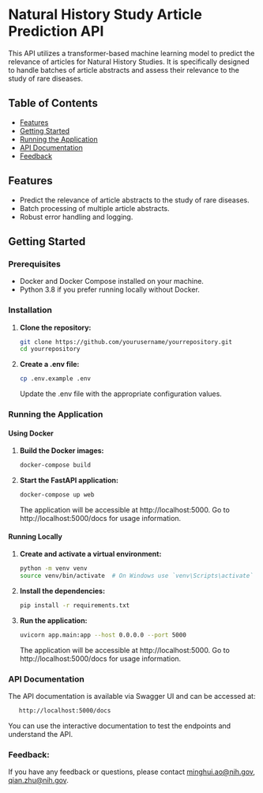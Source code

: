 # Natural History Study Article Prediction API

This API utilizes a transformer-based machine learning model to predict the relevance of articles for Natural History Studies. It is specifically designed to handle batches of article abstracts and assess their relevance to the study of rare diseases.

## Table of Contents
- [Features](#features)
- [Getting Started](#getting-started)
- [Running the Application](#running-the-application)
- [API Documentation](#api-documentation)
- [Feedback](#feedback)

## Features

- Predict the relevance of article abstracts to the study of rare diseases.
- Batch processing of multiple article abstracts.
- Robust error handling and logging.

## Getting Started

### Prerequisites

- Docker and Docker Compose installed on your machine.
- Python 3.8 if you prefer running locally without Docker.

### Installation

1. **Clone the repository:**

   ```bash
   git clone https://github.com/yourusername/yourrepository.git
   cd yourrepository
   ```
2. **Create a .env file:**
   ```bash
   cp .env.example .env
   ```
   Update the .env file with the appropriate configuration values.
### Running the Application

#### Using Docker
1. **Build the Docker images:**
   ```bash
   docker-compose build
   ```
2. **Start the FastAPI application:**
   ```bash
   docker-compose up web
   ```
   The application will be accessible at http://localhost:5000. Go to http://localhost:5000/docs for usage information.
#### Running Locally
1. **Create and activate a virtual environment:**
   ```bash
   python -m venv venv
   source venv/bin/activate  # On Windows use `venv\Scripts\activate`
   ```
   
2. **Install the dependencies:**
   ```bash
   pip install -r requirements.txt
   ```
3. **Run the application:**
   ```bash
   uvicorn app.main:app --host 0.0.0.0 --port 5000
   ```
   The application will be accessible at http://localhost:5000. Go to http://localhost:5000/docs for usage information.

### API Documentation

The API documentation is available via Swagger UI and can be accessed at:
   ```bash
      http://localhost:5000/docs
   ```   
 You can use the interactive documentation to test the endpoints and understand the API.


### Feedback:
   If you have any feedback or questions, please contact minghui.ao@nih.gov, qian.zhu@nih.gov.